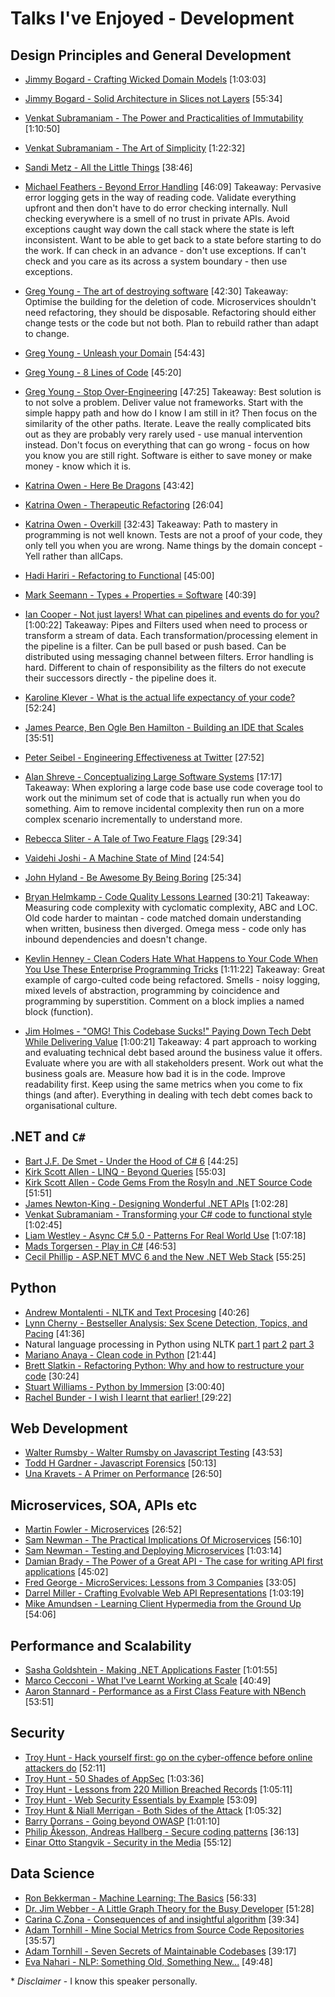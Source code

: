 # Talks I've Enjoyed - Development

## Design Principles and General Development

- [Jimmy Bogard - Crafting Wicked Domain Models](https://vimeo.com/43598193)  [1:03:03]
- [Jimmy Bogard - Solid Architecture in Slices not Layers](https://vimeo.com/131633177)  [55:34]
- [Venkat Subramaniam - The Power and Practicalities of Immutability](https://vimeo.com/131635253)  [1:10:50]
- [Venkat Subramaniam - The Art of Simplicity](https://www.youtube.com/watch?v=-ZPgO5USBoI)  [1:22:32]
- [Sandi Metz - All the Little Things](https://www.youtube.com/watch?v=8bZh5LMaSmE)  [38:46]

- [Michael Feathers - Beyond Error Handling](https://vimeo.com/99668845)  [46:09]
Takeaway: Pervasive error logging gets in the way of reading code. Validate everything upfront and then don't have to do error checking internally. Null checking everywhere is a smell of no trust in private APIs. Avoid exceptions caught way down the call stack where the state is left inconsistent. Want to be able to get back to a state before starting to do the work. If can check in an advance - don't use exceptions. If can't check and you care as its across a system boundary - then use exceptions.

- [Greg Young - The art of destroying software](https://vimeo.com/108441214)  [42:30]
Takeaway: Optimise the building for the deletion of code. Microservices shouldn't need refactoring, they should be disposable. Refactoring should either change tests or the code but not both. Plan to rebuild rather than adapt to change.

- [Greg Young - Unleash your Domain](https://vimeo.com/19428577)  [54:43]
- [Greg Young - 8 Lines of Code](http://www.infoq.com/presentations/8-lines-code-refactoring)  [45:20]

- [Greg Young - Stop Over-Engineering](https://www.youtube.com/watch?v=GRr4xeMn1uU) [47:25]
Takeaway: Best solution is to not solve a problem. Deliver value not frameworks. Start with the simple happy path and how do I know I am still in it? Then focus on the similarity of the other paths. Iterate. Leave the really complicated bits out as they are probably very rarely used - use manual intervention instead. Don't focus on everything that can go wrong - focus on how you know you are still right. Software is either to save money or make money - know which it is.

- [Katrina Owen - Here Be Dragons](https://www.youtube.com/watch?v=HsWLrSof-ns) [43:42]
- [Katrina Owen - Therapeutic Refactoring](https://www.youtube.com/watch?v=J4dlF0kcThQ)  [26:04]

- [Katrina Owen - Overkill](https://www.youtube.com/watch?v=qLpvc5r6Bb0)  [32:43]
Takeaway: Path to mastery in programming is not well known. Tests are not a proof of your code, they only tell you when you are wrong. Name things by the domain concept - Yell rather than allCaps.

- [Hadi Hariri - Refactoring to Functional](https://vimeo.com/111506976)  [45:00]
- [Mark Seemann - Types + Properties = Software](https://vimeo.com/144800642)  [40:39]

- [Ian Cooper - Not just layers! What can pipelines and events do for you?](https://vimeo.com/113584390)  [1:00:22]
Takeaway: Pipes and Filters used when need to process or transform a stream of data. Each transformation/processing element in the pipeline is a filter. Can be pull based or push based. Can be distributed using messaging channel between filters. Error handling is hard. Different to chain of responsibility as the filters do not execute their successors directly - the pipeline does it.

- [Karoline Klever - What is the actual life expectancy of your code?](https://vimeo.com/142347209) [52:24]
- [James Pearce, Ben Ogle Ben Hamilton - Building an IDE that Scales](https://www.youtube.com/watch?v=WI_Q3PuqAiE) [35:51]
- [Peter Seibel - Engineering Effectiveness at Twitter](https://www.youtube.com/watch?v=8IyXcLFO9ns) [27:52]

- [Alan Shreve - Conceptualizing Large Software Systems](https://www.youtube.com/watch?v=2T6Prj82adg)  [17:17]
Takeaway: When exploring a large code base use code coverage tool to work out the minimum set of code that is actually run when you do something. Aim to remove incidental complexity then run on a more complex scenario incrementally to understand more. 

- [Rebecca Sliter - A Tale of Two Feature Flags](https://www.youtube.com/watch?v=rBBLMmr9e-k) [29:34]
- [Vaidehi Joshi - A Machine State of Mind](https://www.youtube.com/watch?v=N1jnoPxBGGA) [24:54]
- [John Hyland - Be Awesome By Being Boring](https://www.youtube.com/watch?v=Iheymi5QFEY) [25:34]

- [Bryan Helmkamp -  Code Quality Lessons Learned](https://www.youtube.com/watch?v=vcH0RBe4Eew) [30:21]
Takeaway: Measuring code complexity with cyclomatic complexity, ABC and LOC. Old code harder to maintan - code matched domain understanding when written, business then diverged. Omega mess - code only has inbound dependencies and doesn't change.

- [Kevlin Henney - Clean Coders Hate What Happens to Your Code When You Use These Enterprise Programming Tricks](https://www.youtube.com/watch?v=FyCYva9DhsI) [1:11:22]
Takeaway: Great example of cargo-culted code being refactored. Smells - noisy logging, mixed levels of abstraction, programming by coincidence and programming by superstition. Comment on a block implies a named block (function).

- [Jim Holmes - "OMG! This Codebase Sucks!" Paying Down Tech Debt While Delivering Value](https://www.youtube.com/watch?v=InCmGFSA3JM) [1:00:21]
Takeaway: 4 part approach to working and evaluating technical debt based around the business value it offers. Evaluate where you are with all stakeholders present. Work out what the business goals are. Measure how bad it is in the code. Improve readability first. Keep using the same metrics when you come to fix things (and after). Everything in dealing with tech debt comes back to organisational culture.

## .NET and `C#`

- [Bart J.F. De Smet - Under the Hood of C# 6](https://vimeo.com/144630847)  [44:25]
- [Kirk Scott Allen - LINQ - Beyond Queries](https://channel9.msdn.com/Blogs/matthijs/LINQ-Beyond-Queries-by-Scott-Allen) [55:03]
- [Kirk Scott Allen - Code Gems From the Rosyln and .NET Source Code](https://vimeo.com/131637370)  [51:51]
- [James Newton-King - Designing Wonderful .NET APIs](https://vimeo.com/97501377)  [1:02:28]
- [Venkat Subramaniam - Transforming your C# code to functional style](https://vimeo.com/97519532)  [1:02:45]
- [Liam Westley - Async C# 5.0 - Patterns For Real World Use](https://vimeo.com/97337304)  [1:07:18]
- [Mads Torgersen - Play in C#](https://www.youtube.com/watch?v=08klj0nZYK8)  [46:53]
- [Cecil Phillip - ASP.NET MVC 6 and the New .NET Web Stack](https://www.youtube.com/watch?v=6wecOOuhSuc)  [55:25]

## Python

- [Andrew Montalenti - NLTK and Text Procesing](https://vimeo.com/53062324)  [40:26]
- [Lynn Cherny - Bestseller Analysis: Sex Scene Detection, Topics, and Pacing](https://vimeo.com/74075845)  [41:36]
- Natural language processing in Python using NLTK [part 1](https://www.youtube.com/watch?v=AOU-Yw1qdJs) [part 2](https://www.youtube.com/watch?v=EuIzZMfHTCg) [part 3](https://www.youtube.com/watch?v=ncUIzVG2zzs)
- [Mariano Anaya - Clean code in Python](https://www.youtube.com/watch?v=7ADbOHW1dTA) [21:44]
- [Brett Slatkin - Refactoring Python: Why and how to restructure your code](https://www.youtube.com/watch?v=D_6ybDcU5gc) [30:24]
- [Stuart Williams - Python by Immersion](https://www.youtube.com/watch?v=RVNIdoepdzU) [3:00:40]
- [Rachel Bunder - I wish I learnt that earlier! ](https://www.youtube.com/watch?v=cy5n6XAtA-w) [29:22]


## Web Development

- [Walter Rumsby - Walter Rumsby on Javascript Testing](https://www.youtube.com/watch?v=TsUdM9UnnL0)  [43:53]
- [Todd H Gardner - Javascript Forensics](https://vimeo.com/133137606)  [50:13]
- [Una Kravets - A Primer on Performance](https://vimeo.com/139912217)  [26:50]

## Microservices, SOA, APIs etc

- [Martin Fowler - Microservices](https://www.youtube.com/watch?v=wgdBVIX9ifA) [26:52]
- [Sam Newman - The Practical Implications Of Microservices](https://vimeo.com/99531595)  [56:10]
- [Sam Newman - Testing and Deploying Microservices](https://vimeo.com/100930174)  [1:03:14]
- [Damian Brady - The Power of a Great API - The case for writing API first applications](http://tv.ssw.com/6384/the-power-of-a-great-api-the-case-for-writing-api-first-applications-damian-brady-at-ddd-melbourne-2015) [45:02]
- [Fred George - MicroServices: Lessons from 3 Companies](https://vimeo.com/111627195)  [33:05]
- [Darrel Miller - Crafting Evolvable Web API Representations](https://vimeo.com/131643022)  [1:03:19]
- [Mike Amundsen - Learning Client Hypermedia from the Ground Up](https://vimeo.com/131642790)  [54:06]

## Performance and Scalability

- [Sasha Goldshtein - Making .NET Applications Faster](https://vimeo.com/131636651)  [1:01:55]
- [Marco Cecconi - What I've Learnt Working at Scale](https://vimeo.com/144799320)  [40:49]
- [Aaron Stannard - Performance as a First Class Feature with NBench](https://vimeo.com/180862940) [53:51]

## Security

- [Troy Hunt - Hack yourself first: go on the cyber-offence before online attackers do](http://www.youtube.com/watch?v=d_tWyqaQ2Jk)  [52:11]
- [Troy Hunt - 50 Shades of AppSec](https://vimeo.com/153220272)  [1:03:36]
- [Troy Hunt - Lessons from 220 Million Breached Records](https://vimeo.com/154958732) [1:05:11]
- [Troy Hunt - Web Security Essentials by Example](https://vimeo.com/154962595)  [53:09]
- [Troy Hunt & Niall Merrigan - Both Sides of the Attack](https://vimeo.com/154956509)  [1:05:32]
- [Barry Dorrans - Going beyond OWASP](https://vimeo.com/131642364)  [1:01:10]
- [Philip Åkesson, Andreas Hallberg - Secure coding patterns](https://vimeo.com/110897723)  [36:13]
- [Einar Otto Stangvik - Security in the Media](https://vimeo.com/154961992)  [55:12]

## Data Science

- [Ron Bekkerman - Machine Learning: The Basics](https://www.youtube.com/watch?v=wjTJVhmu1JM)  [56:33]
- [Dr. Jim Webber - A Little Graph Theory for the Busy Developer](https://www.youtube.com/watch?v=9Gcjkoaa0ZI)  [51:28]
- [Carina C.Zona - Consequences of and insightful algorithm](https://vimeo.com/137770918)  [39:34]
- [Adam Tornhill - Mine Social Metrics from Source Code Repositories](https://vimeo.com/144670188)  [35:57]
- [Adam Tornhill - Seven Secrets of Maintainable Codebases](https://www.youtube.com/watch?v=0oDporwhToQ) [39:17]
- [Eva Nahari - NLP: Something Old, Something New...](https://www.youtube.com/watch?v=InayOc_Dpyg)  [49:48]

\* *Disclaimer* - I know this speaker personally.
